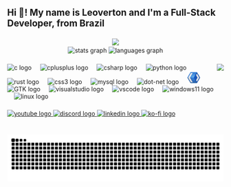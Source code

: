 <h2 align="left">Hi 👋! My name is Leoverton and I'm a Full-Stack Developer, from Brazil</h2>

###

<div align="center">
  <img src="https://discord.c99.nl/widget/theme-4/850088365306937434.png">
</div>

<div align="center">
  <img src="https://github-readme-stats.vercel.app/api?username=TXG0Fk3&hide_title=false&hide_rank=false&show_icons=true&include_all_commits=true&count_private=true&disable_animations=false&theme=tokyonight&locale=en&hide_border=false" height="150" alt="stats graph"  />
  <img src="https://github-readme-stats.vercel.app/api/top-langs?username=TXG0Fk3&locale=en&hide_title=false&layout=compact&card_width=320&langs_count=5&theme=tokyonight&hide_border=false" height="150" alt="languages graph"  />
</div>

###

<img align="right" height="160" src="https://media.tenor.com/IcaNvFUUMBgAAAAM/ilulu-happy.gif"  />

###

<div align="left">
  <img src="https://cdn.jsdelivr.net/gh/devicons/devicon/icons/c/c-original.svg" height="30" alt="c logo"  />
  <img width="12" />
  <img src="https://cdn.jsdelivr.net/gh/devicons/devicon/icons/cplusplus/cplusplus-original.svg" height="30" alt="cplusplus logo"  />
  <img width="12" />
  <img src="https://cdn.jsdelivr.net/gh/devicons/devicon/icons/csharp/csharp-original.svg" height="30" alt="csharp logo"  />
  <img width="12" />
  <img src="https://cdn.jsdelivr.net/gh/devicons/devicon/icons/python/python-original.svg" height="30" alt="python logo"  />
  <img width="12" />
  <img src="https://th.bing.com/th/id/R.6988b344550cd3549730860132bcffd0?rik=A1uLUtt2RCTKSA&riu=http%3a%2f%2fwww.fpcomplete.com%2fwp-content%2fuploads%2f2023%2f04%2frust-logo-512x512_white.png&ehk=4wb8ls2dXWwVlWIglVsR9wRG88l7GM4JrBe9f4qGIRo%3d&risl=&pid=ImgRaw&r=0" height="30" alt="rust logo"  />
  <img width="12" />
  <img src="https://cdn.jsdelivr.net/gh/devicons/devicon/icons/css3/css3-original.svg" height="30" alt="css3 logo"  />
  <img width="12" />
  <img src="https://cdn.jsdelivr.net/gh/devicons/devicon/icons/mysql/mysql-original.svg" height="30" alt="mysql logo"  />
  <img width="12" />
  <img src="https://learn.microsoft.com/dotnet/media/dotnet-logo.png" height="30" alt="dot-net logo"  />
  <img width="12" />
  <img src="https://raw.githubusercontent.com/github/explore/cf735b00a13552a3f65867be555de24a51aff94c/topics/winui/winui.png" height="30" alt="WinUi3 logo" />
  <img width="12" />
  <img src="https://th.bing.com/th/id/R.ac55f88821f8035a0bebbff84e31da7d?rik=uMsWj1PshSqc%2bw&pid=ImgRaw&r=0" height="30" alt="GTK logo" />
  <img width="12" />
  <img src="https://upload.wikimedia.org/wikipedia/commons/thumb/5/59/Visual_Studio_Icon_2019.svg/512px-Visual_Studio_Icon_2019.svg.png" height="30" alt="visualstudio logo"  />
  <img width="12" />
  <img src="https://cdn.jsdelivr.net/gh/devicons/devicon/icons/vscode/vscode-original.svg" height="30" alt="vscode logo"  />
  <img width="12" />
  <img src="https://logospng.org/download/windows-11/logo-windows-11-icon-1024.png" height="30" alt="windows11 logo"  />
  <img width="12" />
  <img src="https://pngimg.com/uploads/linux/linux_PNG21.png" height="30" alt="linux logo"  />
</div>

###

<div align="left">
  <a href="https://www.youtube.com/@txg0fk3" target="_blank">
    <img src="https://img.shields.io/static/v1?message=Youtube&logo=youtube&label=&color=FF0000&logoColor=white&labelColor=&style=flat" height="30" alt="youtube logo"  />
  </a>
  <a href="https://discord.com/users/txg0fk3" target="_blank">
    <img src="https://img.shields.io/static/v1?message=Discord&logo=discord&label=&color=7289DA&logoColor=white&labelColor=&style=flat" height="30" alt="discord logo"  />
  </a>
  <a href="https://www.linkedin.com/in/leoverton-barros-xavier-565111307/?originalSubdomain=br" target="_blank">
    <img src="https://img.shields.io/static/v1?message=LinkedIn&logo=linkedin&label=&color=0077B5&logoColor=white&labelColor=&style=flat" height="30" alt="linkedin logo"  />
  </a>
  <a href="https://ko-fi.com/txg0fk3" target="_blank">
    <img src="https://img.shields.io/static/v1?message=Ko-fi&logo=ko-fi&label=&color=F16061&logoColor=white&labelColor=&style=flat" height="30" alt="ko-fi logo"  />
  </a>
</div>

###

<br clear="both">

<img src="https://raw.githubusercontent.com/TXG0Fk3/TXG0Fk3/output/snake.svg" alt="Snake animation" />

###
